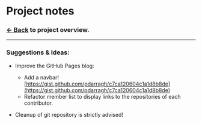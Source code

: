 # Project notes

### [<- Back](/index.md) to project overview.
---
### Suggestions & Ideas:

- Improve the GitHub Pages blog:
  - Add a navbar! [https://gist.github.com/pdarragh/c7ca120604c1a1d8b8de](https://gist.github.com/pdarragh/c7ca120604c1a1d8b8de)
  - Refactor member list to display links to the repositories of each contributor.

- Cleanup of git repository is strictly advised!